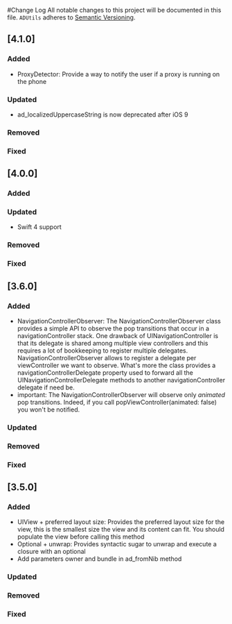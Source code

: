 #Change Log
All notable changes to this project will be documented in this file.
`ADUtils` adheres to [Semantic Versioning](http://semver.org/).

## [4.1.0]

### Added
- ProxyDetector: Provide a way to notify the user if a proxy is running on the phone

### Updated
- ad_localizedUppercaseString is now deprecated after iOS 9

### Removed

### Fixed

## [4.0.0]

### Added

### Updated
- Swift 4 support

### Removed

### Fixed

## [3.6.0]

### Added
- NavigationControllerObserver:  The NavigationControllerObserver class provides a simple API to observe the pop transitions that occur in a navigationController stack.
One drawback of UINavigationController is that its delegate is shared among multiple view controllers and this requires a lot of bookkeeping to register multiple delegates.
NavigationControllerObserver allows to register a delegate per viewController we want to observe.
What's more the class provides a navigationControllerDelegate property used to forward all the UINavigationControllerDelegate methods to another navigationController delegate if need be.
- important: The NavigationControllerObserver will observe only *animated* pop transitions. Indeed, if you call popViewController(animated: false) you won't be notified.

### Updated

### Removed

### Fixed

## [3.5.0]

### Added
- UIView + preferred layout size: Provides the preferred layout size for the view, this is the smallest size the view and its content can fit. You should populate the view before calling this method
- Optional + unwrap: Provides syntactic sugar to unwrap and execute a closure with an optional
- Add parameters owner and bundle in ad_fromNib method

### Updated

### Removed

### Fixed
